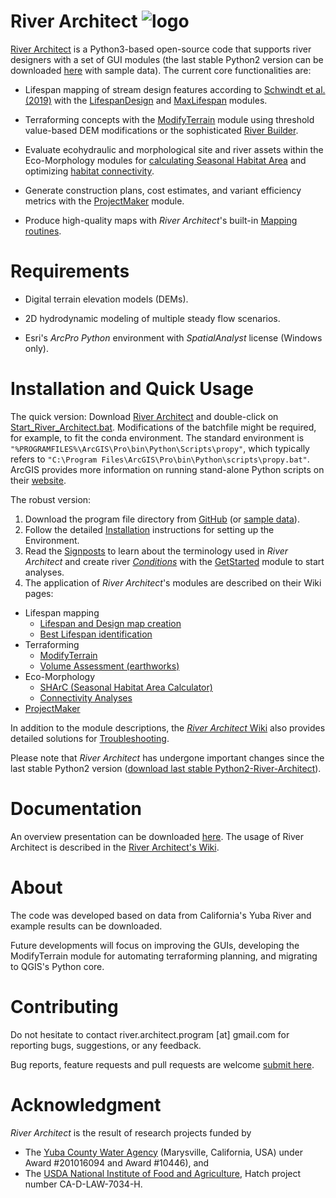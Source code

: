 # River Architect ![logo](https://github.com/sschwindt/RiverArchitect/raw/master/images/logo_small.ico)
[River Architect](https://github.com/sschwindt/RiverArchitect/raw/master/docs/RiverArchitect.pdf) is a Python3-based open-source code that supports river designers with a set of GUI modules (the last stable Python2 version can be downloaded [here][8] with sample data). The current core functionalities are:

 * Lifespan mapping of stream design features according to [Schwindt et al. (2019)][1] with the [LifespanDesign](https://github.com/sschwindt/RiverArchitect/wiki/LifespanDesign) and [MaxLifespan](https://github.com/sschwindt/RiverArchitect/wiki/MaxLifespan) modules.   

 * Terraforming concepts with the [ModifyTerrain](https://github.com/sschwindt/RiverArchitect/wiki/ModifyTerrain) module using threshold value-based DEM modifications or the sophisticated [River Builder](https://github.com/sschwindt/RiverArchitect/wiki/RiverBuilder).

 * Evaluate ecohydraulic and morphological site and river assets within the Eco-Morphology modules for [calculating Seasonal Habitat Area](https://github.com/sschwindt/RiverArchitect/wiki/SHArC) and optimizing [habitat connectivity](https://github.com/sschwindt/RiverArchitect/wiki/Connectivity).

 * Generate construction plans, cost estimates, and variant efficiency metrics with the [ProjectMaker](https://github.com/sschwindt/RiverArchitect/wiki/ProjectMaker) module.
 
 * Produce high-quality maps with *River Architect*'s built-in [Mapping routines](https://github.com/sschwindt/RiverArchitect/wiki/Mapping).



# Requirements

 * Digital terrain elevation models (DEMs).

 * 2D hydrodynamic modeling of multiple steady flow scenarios.

 * Esri's *ArcPro* *Python* environment with *SpatialAnalyst* license (Windows only).



# Installation and Quick Usage
The quick version: Download [River Architect][5] and double-click on [Start_River_Architect.bat][1]. Modifications of the batchfile might be required, for example, to fit the conda environment. The standard environment is `"%PROGRAMFILES%\ArcGIS\Pro\bin\Python\Scripts\propy"`, which typically refers to `"C:\Program Files\ArcGIS\Pro\bin\Python\scripts\propy.bat"`. ArcGIS provides more information on running stand-alone Python scripts on their [website](https://pro.arcgis.com/en/pro-app/arcpy/get-started/using-conda-with-arcgis-pro.htm).

The robust version:

 1. Download the program file directory from [GitHub][2] (or [sample data][4]). 
 1. Follow the detailed [Installation][6] instructions for setting up the Environment.
 1. Read the [Signposts][7] to learn about the terminology used in *River Architect* and create river [*Conditions*](https://github.com/sschwindt/RiverArchitect/wiki/Signposts#new-condition) with the [GetStarted](https://github.com/sschwindt/RiverArchitect/wiki/Signposts#getstarted) module to start analyses. 
 1. The application of *River Architect*'s modules are described on their Wiki pages:
   * Lifespan mapping
     + [Lifespan and Design map creation](https://github.com/sschwindt/RiverArchitect/wiki/LifespanDesign)
     + [Best Lifespan identification](https://github.com/sschwindt/RiverArchitect/wiki/MaxLifespan)
   * Terraforming
     + [ModifyTerrain](https://github.com/sschwindt/RiverArchitect/wiki/ModifyTerrain)
     + [Volume Assessment (earthworks)](https://github.com/sschwindt/RiverArchitect/wiki/VolumeAssessment)
   * Eco-Morphology
     + [SHArC (Seasonal Habitat Area Calculator)](https://github.com/sschwindt/RiverArchitect/wiki/SHArC)
     + [Connectivity Analyses](https://github.com/sschwindt/RiverArchitect/wiki/Connectivity)
   * [ProjectMaker](https://github.com/sschwindt/RiverArchitect/wiki/ProjectMaker)


In addition to the module descriptions, the [*River Architect* Wiki](https://github.com/sschwindt/RiverArchitect/wiki) also provides detailed solutions for [Troubleshooting](https://github.com/sschwindt/RiverArchitect/wiki/Troubleshooting).

Please note that *River Architect* has undergone important changes since the last stable Python2 version ([download last stable Python2-River-Architect][8]).

# Documentation
An overview presentation can be downloaded [here](https://github.com/sschwindt/RiverArchitect/raw/master/docs/RiverArchitect.pdf). The usage of River Architect is described in the [River Architect's Wiki][3].


# About
The code was developed based on data from California's Yuba River and example results can be downloaded.

Future developments will focus on improving the GUIs, developing the ModifyTerrain module for automating
terraforming planning, and migrating to QGIS's Python core.


# Contributing
Do not hesitate to contact river.architect.program [at] gmail.com for reporting bugs, suggestions, or any feedback.

Bug reports, feature requests and pull requests are welcome [submit here](https://github.com/sschwindt/RiverArchitect).

# Acknowledgment
*River Architect* is the result of research projects funded by

 - The [Yuba County Water Agency](https://www.yubawater.org/) (Marysville, California, USA) under Award #201016094 and Award #10446), and
 - The [USDA National Institute of Food and Agriculture](https://nifa.usda.gov/), Hatch project number CA-D-LAW-7034-H.


[1]: https://www.sciencedirect.com/science/article/pii/S0301479718312751 "Lifespan mapping"
[2]: https://github.com/sschwindt/RiverArchitect_development
[3]: https://github.com/sschwindt/RiverArchitect/wiki
[4]: https://www.dropbox.com/s/pv9n2y0nmulidme/RiverArchitect_with_Example.zip?dl=0
[5]: https://github.com/sschwindt/RiverArchitect_development/archive/master.zip
[6]: https://github.com/sschwindt/RiverArchitect/wiki/Installation
[7]: https://github.com/sschwindt/RiverArchitect/wiki/Signposts
[8]: https://www.dropbox.com/s/8d6c096r4ouzxy2/RiverArchitect_Py2.zip?dl=0
